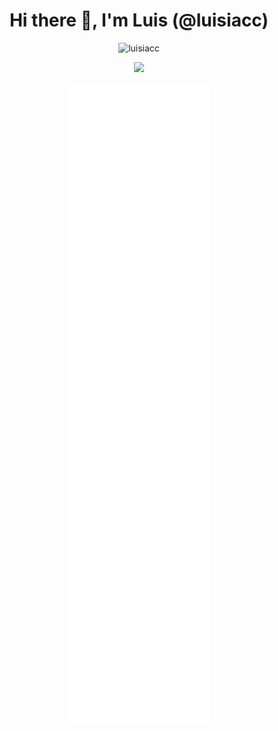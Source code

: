 <h1 align="center">Hi there 👋, I'm Luis (@luisiacc)</h1
<h3 align="center"></h3>
<p align="center"> <img src="https://github-readme-stats.vercel.app/api?username=luisiacc&count_private=true&show_icons=true" alt="luisiacc" /></p>
<p align="center">
  <a href="https://profile.codersrank.io/user/luisiacc/">
    <img
  src="https://cr-ss-service.azurewebsites.net/api/ScreenShot?widget=summary&username=luisiacc&badges=3&show-avatar=false&style=--border-radius:10px" />
  </a>
</p>
<p align="center">
    <img alt="Metrics" src="https://github.com/luisiacc/luisiacc/blob/main/github-metrics.svg"/>
</p>
